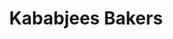 ---
title: "Kababjees Bakers"
url: /karachi/kababjees-bakers-b-72-block-l-north-nazimabad-town/
shop: bakery
---